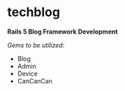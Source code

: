 # techblog
**Rails 5 Blog Framework Development**

*Gems to be utilized:*

- Blog
- Admin
- Device
- CanCanCan